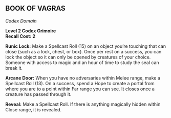 ## BOOK OF VAGRAS  
_Codex Domain_

**Level 2 Codex Grimoire**  
**Recall Cost: 2**

**Runic Lock:** Make a Spellcast Roll (15) on an object you’re touching that can close (such as a lock, chest, or box). Once per rest on a success, you can lock the object so it can only be opened by creatures of your choice. Someone with access to magic and an hour of time to study the seal can break it.  

**Arcane Door:** When you have no adversaries within Melee range, make a Spellcast Roll (13). On a success, spend a Hope to create a portal from where you are to a point within Far range you can see. It closes once a creature has passed through it.  

**Reveal:** Make a Spellcast Roll. If there is anything magically hidden within Close range, it is revealed.  